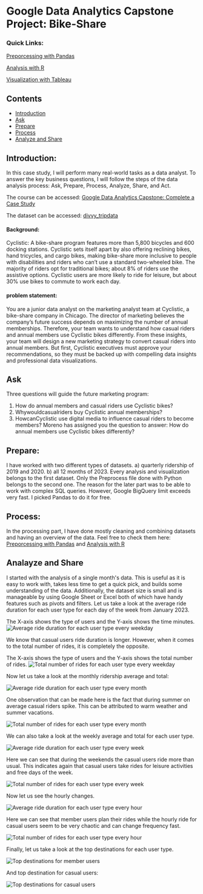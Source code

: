 # Google Data Analytics Capstone Project: Bike-Share
### Quick Links:

[Preporcessing with Pandas](https://github.com/Najeeb1/Google_Capston_Project/blob/main/process.ipynb)

[Analysis with R](https://a1104c4c2c6842deb059c153deafd12e.app.posit.cloud/file_show?path=%2Fcloud%2Fproject%2FBike_Rideship_Analysis.html)

[Visualization with Tableau](https://public.tableau.com/app/profile/najeebullah.hussaini/viz/BikeRidershipAnalysisQ19Q20/Bike_Ridership_Analysis)


## Contents
- [Introduction](#Introduction)
- [Ask](#Ask)
- [Prepare](#Prepare)
- [Process](#Process)
- [Analyze and Share](#Analayze-and-Share)

## Introduction: 
In this case study, I will perform many real-world tasks as a data analyst. To answer the key business questions, I will follow the steps of the data analysis process: Ask, Prepare, Process, Analyze, Share, and Act.

The course can be accessed: [Google Data Analytics Capstone: Complete a Case Study](https://www.coursera.org/learn/google-data-analytics-capstone)


The dataset can be accessed: [divvy_tripdata](https://divvy-tripdata.s3.amazonaws.com/index.html) 

#### Background: 
Cyclistic: A bike-share program features more than 5,800 bicycles and 600 docking stations. Cyclistic sets itself apart by also offering reclining bikes, hand tricycles, and cargo bikes, making bike-share more inclusive to people with disabilities and riders who can’t use a standard two-wheeled bike. The majority of riders opt for traditional bikes; about 8% of riders use the assistive options. Cyclistic users are more likely to ride for leisure, but about 30% use bikes to commute to work each day.

#### problem statement: 
You are a junior data analyst on the marketing analyst team at Cyclistic, a bike-share company in Chicago. The director of marketing believes the company’s future success depends on maximizing the number of annual memberships. Therefore, your team wants to understand how casual riders and annual members use Cyclistic bikes differently. From these insights, your team will design a new marketing strategy to convert casual riders into annual members. But first, Cyclistic executives must approve your recommendations, so they must be backed up with compelling data insights and professional data visualizations.

## Ask
Three questions will guide the future marketing program: 

1. How do annual members and casual riders use Cyclistic bikes?
2. Whywouldcasualriders buy Cyclistic annual memberships?
3. HowcanCyclistic use digital media to influence casual riders to become members? Moreno has assigned you the question to answer: How do annual members use Cyclistic bikes differently?

## Prepare: 

I have worked with two different types of datasets. a) quarterly ridership of 2019 and 2020. b) all 12 months of 2023. 
Every analysis and visualization belongs to the first dataset. Only the Preprocess file done with Python belongs to the second one. 
The reason for the later part was to be able to work with complex SQL queries. However, Google BigQuery limit exceeds very fast. 
I picked Pandas to do it for free. 

## Process: 
In the processing part, I have done mostly cleaning and combining datasets and having an overview of the data. Feel free to check them here: 
[Preporcessing with Pandas](https://github.com/Najeeb1/Google_Capston_Project/blob/main/process.ipynb) and 
[Analysis with R](https://a1104c4c2c6842deb059c153deafd12e.app.posit.cloud/file_show?path=%2Fcloud%2Fproject%2FBike_Rideship_Analysis.html)

## Analayze and Share
I started with the analysis of a single month's data. This is useful as it is easy to work with, takes less time to get a quick pick, and builds some understanding of the data. 
Additionally, the dataset size is small and is manageable by using Google Sheet or Excel both of which have handy features such as pivots and filters. Let us take a look at the average ride duration for each user type for each day of the week from January 2023. 

The X-axis shows the type of users and the Y-axis shows the time minutes. 
![Average ride duration for each user type every weekday](https://github.com/Najeeb1/Google_Capston_Project/blob/main/images/chart1.png)

We know that casual users ride duration is longer. However, when it comes to the total number of rides, it is completely the opposite. 

The X-axis shows the type of users and the Y-axis shows the total number of rides. 
![Total number of rides for each user type every weekday](https://github.com/Najeeb1/Google_Capston_Project/blob/main/images/chart3.png)


Now let us take a look at the monthly ridership average and total: 

![Average ride duration for each user type every month](https://github.com/Najeeb1/Google_Capston_Project/blob/main/images/mavg.png)

One observation that can be made here is the fact that during summer on average casual riders spike. This can be attributed to warm weather and summer vacations. 

![Total number of rides for each user type every month](https://github.com/Najeeb1/Google_Capston_Project/blob/main/images/mtotal.png)

We can also take a look at the weekly average and total for each user type. 

![Average ride duration for each user type every week](https://github.com/Najeeb1/Google_Capston_Project/blob/main/images/wavg.png)

Here we can see that during the weekends the casual users ride more than usual. This indicates again that casual users take rides for leisure activities and free days of the week. 

![Total number of rides for each user type every week](https://github.com/Najeeb1/Google_Capston_Project/blob/main/images/wtotal.png)

Now let us see the hourly changes. 

![Average ride duration for each user type every hour](https://github.com/Najeeb1/Google_Capston_Project/blob/main/images/havg.png)

Here we can see that member users plan their rides while the hourly ride for casual users seem to be very chaotic and can change frequency fast. 

![Total number of rides for each user type every hour](https://github.com/Najeeb1/Google_Capston_Project/blob/main/images/htotal.png)

Finally, let us take a look at the top destinations for each user type. 

![Top destinations for member users](https://github.com/Najeeb1/Google_Capston_Project/blob/main/images/mdest.png)

And top destination for casual users: 

![Top destinations for casual users](https://github.com/Najeeb1/Google_Capston_Project/blob/main/images/mdest.png)




